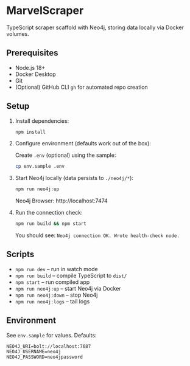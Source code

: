 # MarvelScraper

TypeScript scraper scaffold with Neo4j, storing data locally via Docker volumes.

## Prerequisites

- Node.js 18+
- Docker Desktop
- Git
- (Optional) GitHub CLI `gh` for automated repo creation

## Setup

1. Install dependencies:

   ```bash
   npm install
   ```

2. Configure environment (defaults work out of the box):

   Create `.env` (optional) using the sample:

   ```bash
   cp env.sample .env
   ```

3. Start Neo4j locally (data persists to `./neo4j/*`):

   ```bash
   npm run neo4j:up
   ```

   Neo4j Browser: http://localhost:7474

4. Run the connection check:

   ```bash
   npm run build && npm start
   ```

   You should see: `Neo4j connection OK. Wrote health-check node.`

## Scripts

- `npm run dev` – run in watch mode
- `npm run build` – compile TypeScript to `dist/`
- `npm start` – run compiled app
- `npm run neo4j:up` – start Neo4j via Docker
- `npm run neo4j:down` – stop Neo4j
- `npm run neo4j:logs` – tail logs

## Environment

See `env.sample` for values. Defaults:

```
NEO4J_URI=bolt://localhost:7687
NEO4J_USERNAME=neo4j
NEO4J_PASSWORD=neo4jpassword
```

